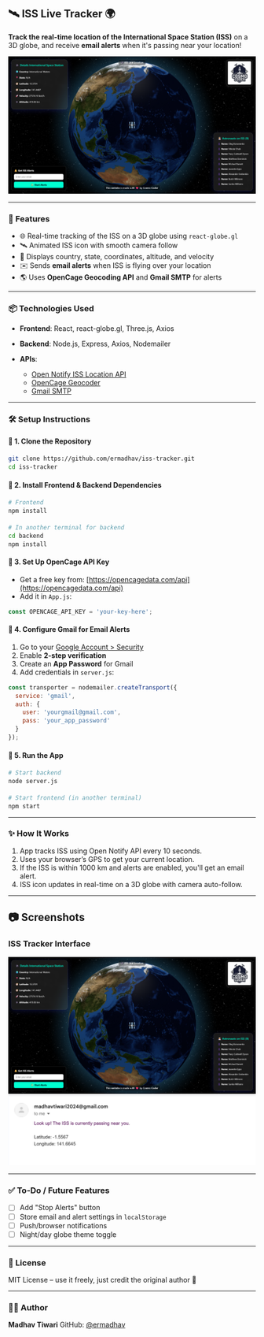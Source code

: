 ## 🛰️ ISS Live Tracker 🌍

**Track the real-time location of the International Space Station (ISS)** on a 3D globe, and receive **email alerts** when it's passing near your location!



![ISS Tracker Preview](client/src/assets/image2.png) 

---

### 🚀 Features

* 🌐 Real-time tracking of the ISS on a 3D globe using `react-globe.gl`
* 🛰️ Animated ISS icon with smooth camera follow
* 📍 Displays country, state, coordinates, altitude, and velocity
* ✉️ Sends **email alerts** when ISS is flying over your location
* 🌎 Uses **OpenCage Geocoding API** and **Gmail SMTP** for alerts

---

### 📦 Technologies Used

* **Frontend**: React, react-globe.gl, Three.js, Axios
* **Backend**: Node.js, Express, Axios, Nodemailer
* **APIs**:

  * [Open Notify ISS Location API](http://open-notify.org/Open-Notify-API/ISS-Location-Now/)
  * [OpenCage Geocoder](https://opencagedata.com/)
  * [Gmail SMTP](https://support.google.com/accounts/answer/185833?hl=en)

---

### 🛠️ Setup Instructions

#### 🔹 1. Clone the Repository

```bash
git clone https://github.com/ermadhav/iss-tracker.git
cd iss-tracker
```

#### 🔹 2. Install Frontend & Backend Dependencies

```bash
# Frontend
npm install

# In another terminal for backend
cd backend
npm install
```

#### 🔹 3. Set Up OpenCage API Key

* Get a free key from: [https://opencagedata.com/api](https://opencagedata.com/api)
* Add it in `App.js`:

```js
const OPENCAGE_API_KEY = 'your-key-here';
```

#### 🔹 4. Configure Gmail for Email Alerts

1. Go to your [Google Account > Security](https://myaccount.google.com/security)
2. Enable **2-step verification**
3. Create an **App Password** for Gmail
4. Add credentials in `server.js`:

```js
const transporter = nodemailer.createTransport({
  service: 'gmail',
  auth: {
    user: 'yourgmail@gmail.com',
    pass: 'your_app_password'
  }
});
```

#### 🔹 5. Run the App

```bash
# Start backend
node server.js

# Start frontend (in another terminal)
npm start
```

---

### ✨ How It Works

1. App tracks ISS using Open Notify API every 10 seconds.
2. Uses your browser’s GPS to get your current location.
3. If the ISS is within 1000 km and alerts are enabled, you'll get an email alert.
4. ISS icon updates in real-time on a 3D globe with camera auto-follow.

---

## 📷 Screenshots

### ISS Tracker Interface
![ISS Tracker Demo](client/src/assets/image2.png)
![ISS Tracker Demo](client/src/assets/screenshot.png)


---

### ✅ To-Do / Future Features

* [ ] Add "Stop Alerts" button
* [ ] Store email and alert settings in `localStorage`
* [ ] Push/browser notifications
* [ ] Night/day globe theme toggle

---

### 📄 License

MIT License – use it freely, just credit the original author 🙌

---

### 👨‍💻 Author

**Madhav Tiwari**
GitHub: [@ermadhav](https://github.com/ermadhav)
